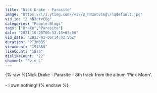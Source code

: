 ```yaml
---
title: "Nick Drake - Parasite"
image: "https:\/\/i.ytimg.com\/vi\/2_hN3otvC6g\/hqdefault.jpg"
vid_id: "2_hN3otvC6g"
categories: "People-Blogs"
tags: ["Drake","Parasite"]
date: "2021-10-25T06:33:18+03:00"
vid_date: "2013-03-06T14:02:56Z"
duration: "PT3M33S"
viewcount: "194884"
likeCount: "1875"
dislikeCount: "22"
channel: "Evie L"
---
```

{% raw %}Nick Drake - Parasite - 8th track from the album 'Pink Moon'.<br /><br />- I own nothing!!{% endraw %}
